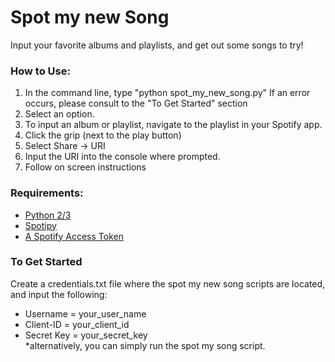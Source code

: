 # Spot my new Song
Input your favorite albums and playlists, and get out some songs to try!  

### How to Use:
  1. In the command line, type "python spot_my_new_song.py"
    If an error occurs, please consult to the "To Get Started" section
  1. Select an option.
  1. To input an album or playlist, navigate to the playlist in your Spotify app.
  1. Click the grip (next to the play button)
  1. Select Share -> URI
  1. Input the URI into the console where prompted.
  1. Follow on screen instructions

### Requirements:
* [Python 2/3](https://www.python.org/)
* [Spotipy](https://github.com/plamere/spotipy)
* [A Spotify Access Token](https://developer.spotify.com/my-applications/#!/)  

### To Get Started
Create a credentials.txt file where the spot my new song scripts are located, and input the following:  
  * Username = your_user_name  
  * Client-ID = your_client_id  
  * Secret Key = your_secret_key  
  *alternatively, you can simply run the spot my song script.
